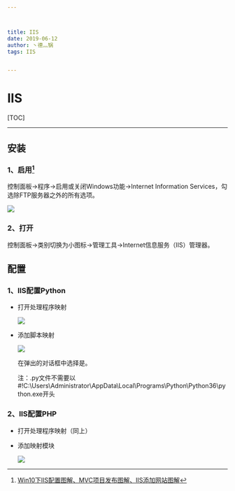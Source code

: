 ```yaml
---



title: IIS
date: 2019-06-12
author: 丶德灬锅
tags: IIS


---
```


# IIS

[TOC]

------

## 安装

### 1、启用[^1]

控制面板->程序->启用或关闭Windows功能->Internet Information Services，勾选除FTP服务器之外的所有选项。

![](https://cdn.jsdelivr.net/gh/ldy/jekyll@master/_posts/img/2019-06-12-IIS-启用.png)

### 2、打开

控制面板->类别切换为小图标->管理工具->Internet信息服务（IIS）管理器。

## 配置

### 1、IIS配置Python

- 打开处理程序映射

  ![](https://cdn.jsdelivr.net/gh/ldy/jekyll@master/_posts/img/2019-06-12-IIS-配置1.png)

- 添加脚本映射

  ![](https://cdn.jsdelivr.net/gh/ldy/jekyll@master/_posts/img/2019-06-12-IIS-配置2.png)

  在弹出的对话框中选择是。

  注：.py文件不需要以#!C:\Users\Administrator\AppData\Local\Programs\Python\Python36\python.exe开头

### 2、IIS配置PHP

- 打开处理程序映射（同上）

- 添加映射模块

  ![](https://cdn.jsdelivr.net/gh/ldy/jekyll@master/_posts/img/2019-06-12-IIS-配置3.png)

[^1]: [Win10下IIS配置图解、MVC项目发布图解、IIS添加网站图解](https://www.cnblogs.com/zhao123/p/5588888.html)